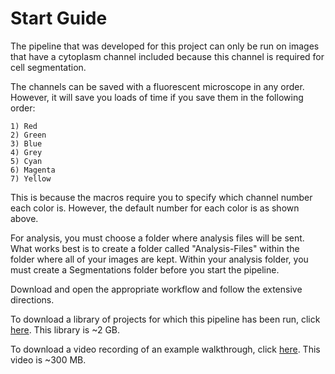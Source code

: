 # Start Guide
The pipeline that was developed for this project can only be run on images that have a cytoplasm channel included because this channel is required for cell segmentation.

The channels can be saved with a fluorescent microscope in any order. However, it will save you loads of time if you save them in the following order:

	1) Red
	2) Green
	3) Blue
	4) Grey
	5) Cyan
	6) Magenta
	7) Yellow

This is because the macros require you to specify which channel number each color is. However, the default number for each color is as shown above.
	
For analysis, you must choose a folder where analysis files will be sent. What works best is to create a folder called "Analysis-Files" within the folder where all of your images are kept. Within your analysis folder, you must create a Segmentations folder before you start the pipeline.

Download and open the appropriate workflow and follow the extensive directions.

To download a library of projects for which this pipeline has been run, click [here](https://myuva-my.sharepoint.com/:f:/r/personal/ccn7wn_virginia_edu/Documents/WORK/Ting-Lab/Summer%202023/Microscopy/library?csf=1&web=1&e=TT6l8r).
This library is ~2 GB.

To download a video recording of an example walkthrough, click [here](https://myuva-my.sharepoint.com/:v:/r/personal/ccn7wn_virginia_edu/Documents/WORK/Ting-Lab/Summer%202023/Microscopy/Example-Walkthrough.mp4?csf=1&web=1&nav=eyJyZWZlcnJhbEluZm8iOnsicmVmZXJyYWxBcHAiOiJPbmVEcml2ZUZvckJ1c2luZXNzIiwicmVmZXJyYWxBcHBQbGF0Zm9ybSI6IldlYiIsInJlZmVycmFsTW9kZSI6InZpZXciLCJyZWZlcnJhbFZpZXciOiJNeUZpbGVzTGlua0NvcHkifX0&e=bKmKFQ).
This video is ~300 MB.
